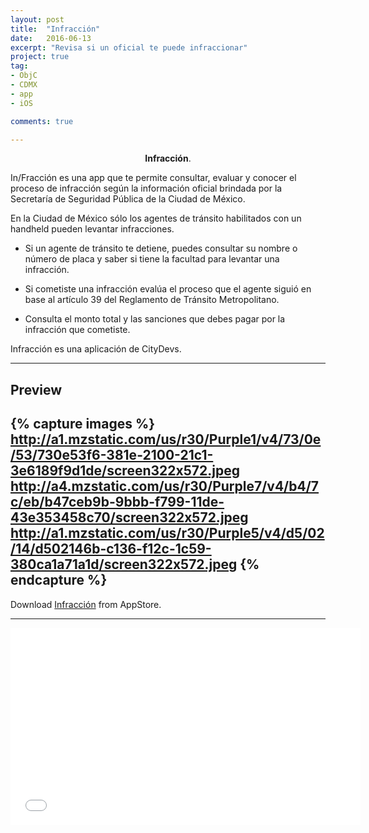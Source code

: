 ```yaml
---
layout: post
title:  "Infracción"
date:   2016-06-13
excerpt: "Revisa si un oficial te puede infraccionar"
project: true
tag:
- ObjC 
- CDMX
- app
- iOS

comments: true

---
```


    
<center><b>Infracción</b>.</center>
     
In/Fracción es una app que te permite consultar, evaluar y conocer el proceso de infracción según la información oficial brindada por la Secretaría de Seguridad Pública de la Ciudad de México.

En la Ciudad de México sólo los agentes de tránsito habilitados con un handheld pueden levantar infracciones.

* Si un agente de tránsito te detiene, puedes consultar su nombre o número de placa y saber si tiene la facultad para levantar una infracción.

* Si cometiste una infracción evalúa el proceso que el agente siguió en base al artículo 39 del Reglamento de Tránsito Metropolitano.

* Consulta el monto total y las sanciones que debes pagar por la infracción que cometiste.

Infracción es una aplicación de CityDevs.

---
## Preview

{% capture images %}
	http://a1.mzstatic.com/us/r30/Purple1/v4/73/0e/53/730e53f6-381e-2100-21c1-3e6189f9d1de/screen322x572.jpeg
	http://a4.mzstatic.com/us/r30/Purple7/v4/b4/7c/eb/b47ceb9b-9bbb-f799-11de-43e353458c70/screen322x572.jpeg
	http://a1.mzstatic.com/us/r30/Purple5/v4/d5/02/14/d502146b-c136-f12c-1c59-380ca1a71a1d/screen322x572.jpeg
{% endcapture %}
---

     
Download  [Infracción](https://itunes.apple.com/ai/app/infraccion/id1029765142?mt=8) from AppStore.      

---

<iframe width="560" height="315" src="//www.youtube.com/embed/unHpsaKkPKk" frameborder="0"> </iframe>


